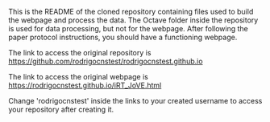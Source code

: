 This is the README of the cloned repository containing files used to build the webpage and process the data. 
The Octave folder inside the repository is used for data processing, but not for the webpage. 
After following the paper protocol instructions, you should have a functioning webpage.

The link to access the original repository is https://github.com/rodrigocnstest/rodrigocnstest.github.io

The link to access the original webpage is https://rodrigocnstest.github.io/iRT_JoVE.html

Change 'rodrigocnstest' inside the links to your created username to access your repository after creating it.

